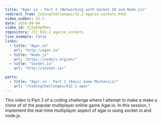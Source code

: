 ```yaml
---
title: "Agar.io - Part 2 (Networking with Socket.IO and Node.js)"
redirect_from: CodingChallenges/32.2-agario-sockets.html
video_number: 32.2
date: 2016-09-04
video_id: ZjVyKXp9hec
repository: /CC_032.2_agario_sockets
live_example: false
links:
  - title: "Agar.io"
    url: "http://agar.io"
  - title: "Node.js"
    url: "https://nodejs.org/en/"
  - title: "Socket.io"
    url: "http://socket.io/"

parts:
  - title: "Agar.io - Part 1 (Basic Game Mechanics)"
    url: "/CodingChallenges/032.1-agar"
---
```


This video is Part 2 of a coding challenge where I attempt to make a make a clone of of the popular multiplayer online game Agar.io. In this session, I implement the real-time multiplayer aspect of agar.io using socket.io and node.js.
